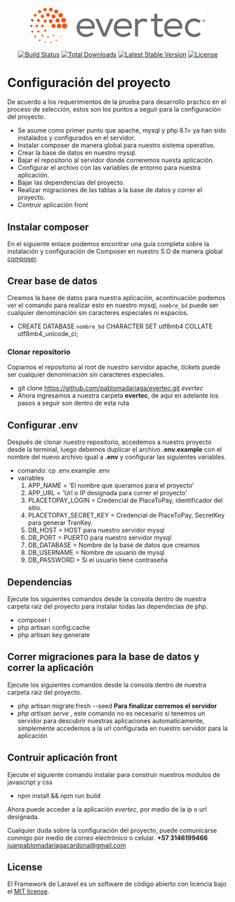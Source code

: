 <p align="center"><a href="https://laravel.com" target="_blank"><img src="https://raw.githubusercontent.com/pablomadariaga/evertec/81d802c6733fc19a37ac9197326fdc52a1f8c5c1/storage/app/evertec/logo_evertec.svg?token=AQPK27NGKATMS4ESIBA2SGDDEWIHM" width="400" alt="Evertec Logo"></a></p>

<p align="center">
<a href="https://travis-ci.org/laravel/framework"><img src="https://travis-ci.org/laravel/framework.svg" alt="Build Status"></a>
<a href="https://packagist.org/packages/laravel/framework"><img src="https://img.shields.io/packagist/dt/laravel/framework" alt="Total Downloads"></a>
<a href="https://packagist.org/packages/laravel/framework"><img src="https://img.shields.io/packagist/v/laravel/framework" alt="Latest Stable Version"></a>
<a href="https://packagist.org/packages/laravel/framework"><img src="https://img.shields.io/packagist/l/laravel/framework" alt="License"></a>
</p>


# Configuración del proyecto

De acuerdo a los requerimientos de la prueba para desarrollo practico en el proceso de selección, estos son los puntos a seguir para la configuración del proyecto.

-   Se asume como primer punto que apache, mysql y php 8.1> ya han sido instalados y configurados en el servidor.
-   Instalar composer de manera global para nuestro sistema operativo.
-   Crear la base de datos en nuestro mysql.
-   Bajar el repositorio al servidor donde correremos nuesta aplicación.
-   Configurar el archivo con las variables de entorno para nuestra aplicación.
-   Bajar las dependencias del proyecto.
-   Realizar migraciones de las tablas a la base de datos y correr el proyecto.
-   Contruir aplicación front

## Instalar composer

En el siguiente enlace podemos encontrar una guía completa sobre la instalación y configuración de Composer en nuestro S.O de manera global [composer](https://getcomposer.org/doc/00-intro.md).

## Crear base de datos

Creamos la base de datos para nuestra aplicación, acontinuación podemos ver el comando para realizar esto en nuestro mysql, `nombre_bd` puede ser cualquier denominación sin caracteres especiales ni espacios.

-   CREATE DATABASE `nombre_bd` CHARACTER SET utf8mb4 COLLATE utf8mb4_unicode_ci;

### Clonar repositorio
Copiamos el repositorio al root de nuestro servidor apache, _tickets_ puede ser cualquier denominación sin caracteres especiales.

-   git clone https://github.com/pablomadariaga/evertec.git _evertec_
-   Ahora ingresamos a nuestra carpeta **evertec**, de aquí en adelante los pasos a seguir son dentro de esta ruta

## Configurar .env

Después de clonar nuestro repositorio, accedemos a nuestro proyecto desde la terminal, luego debemos duplicar el archivo **.env.example** con el nombre del nuevo archivo igual a **.env** y configurar las siguientes variables.

-   comando: cp .env.example .env
-   variables
    1. APP_NAME = 'El nombre que queramos para el proyecto'
    1. APP_URL = 'Url o IP designada para correr el proyecto'
    1. PLACETOPAY_LOGIN = Credencial de PlaceToPay, identificador del sitio.
    1. PLACETOPAY_SECRET_KEY = Credencial de PlaceToPay, SecretKey para generar TranKey.
    1. DB_HOST = HOST para nuestro servidor mysql
    1. DB_PORT = PUERTO para nuestro servidor mysql
    1. DB_DATABASE = Nombre de la base de datos que creamos
    1. DB_USERNAME = Nombre de usuario de mysql
    1. DB_PASSWORD = Si el usuario tiene contraseña

## Dependencias

Ejecute los siguientes comandos desde la consola dentro de nuestra carpeta raiz del proyecto para instalar todas las dependecias de php.

-   composer i
-   php artisan config:cache
-   php artisan key:generate

## Correr migraciones para la base de datos y correr la aplicación

Ejecute los siguientes comandos desde la consola dentro de nuestra carpeta raiz del proyecto.

-   php artisan migrate:fresh --seed
    **Para finalizar corremos el servidor**
-   _php artisan serve_ , este comando no es necesario si tenemos un servidor para descubrir nuestras aplicaciones automaticamente, simplemente accedemos a la url configurada en nuestro servidor para la aplicación

## Contruir aplicación front

Ejecute el siguiente comando instalar para construir nuestros modulos de javascript y css

-   npm install && npm run build

Ahora puede acceder a la aplicación *evertec*, por medio de la ip o url designada.

Cualquier duda sobre la configuración del proyecto, puede comunicarse conmigo por medio de correo electrónico o celular. 
**+57 3146199466**
[juanpablomadariagacardona@gmail.com](mailto:mailjuanpablomadariagacardona@gmail.com)

## License

El Framework de Laravel es un software de código abierto con licencia bajo el [MIT license](https://opensource.org/licenses/MIT).
